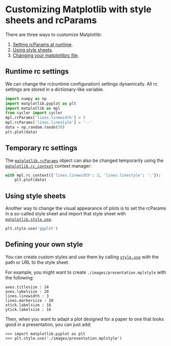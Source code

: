 # Customizing Matplotlib with style sheets and rcParams

There are three ways to customize Matplotlib:

1. [Setting rcParams at runtime](https://matplotlib.org/stable/tutorials/introductory/customizing.html#customizing-with-dynamic-rc-settings).
2. [Using style sheets](https://matplotlib.org/stable/tutorials/introductory/customizing.html#customizing-with-style-sheets).
3. [Changing your matplotlibrc file](https://matplotlib.org/stable/tutorials/introductory/customizing.html#customizing-with-matplotlibrc-files).

## Runtime rc settings

We can change the rc(runtime configuration) settings dynamically. All rc settings are stored in a dictionary-like variable.

```python
import numpy as np
import matplotlib.pyplot as plt
import matplotlib as mpl
from cycler import cycler
mpl.rcParams['lines.linewidth'] = 2
mpl.rcParams['lines.linestyle'] = '--'
data = np.random.randn(50)
plt.plot(data)
```

## Temporary rc settings

The [`matplotlib.rcParams`](https://matplotlib.org/stable/api/matplotlib_configuration_api.html#matplotlib.rcParams) object can also be changed temporarily using the [`matplotlib.rc_context`](https://matplotlib.org/stable/api/matplotlib_configuration_api.html#matplotlib.rc_context) context manager:

```python
with mpl.rc_context({'lines.linewidth': 2, 'lines.linestyle': ':'}):
    plt.plot(data)
```

## Using style sheets

Another way to change the visual appearance of plots is to set the rcParams in a so-called style sheet and import that style sheet with [`matplotlib.style.use`](https://matplotlib.org/stable/api/style_api.html#matplotlib.style.use).

```python
plt.style.use('ggplot')
```

## Defining your own style

You can create custom styles and use them by calling [`style.use`](https://matplotlib.org/stable/api/style_api.html#matplotlib.style.use) with the path or URL to the style sheet.

For example, you might want to create `./images/presentation.mplstyle` with the following:

```
axes.titlesize : 24
axes.labelsize : 20
lines.linewidth : 3
lines.markersize : 10
xtick.labelsize : 16
ytick.labelsize : 16
```

Then, when you want to adapt a plot designed for a paper to one that looks good in a presentation, you can just add:

```
>>> import matplotlib.pyplot as plt
>>> plt.style.use('./images/presentation.mplstyle')
```

















